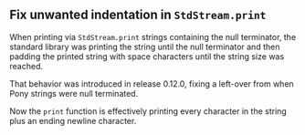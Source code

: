 ## Fix unwanted indentation in `StdStream.print`

When printing via `StdStream.print` strings containing the null terminator, the standard library was printing the string until the null terminator and then padding the printed string with space characters until the string size was reached.

That behavior was introduced in release 0.12.0, fixing a left-over from when
Pony strings were null terminated.

Now the `print` function is effectively printing every character in the string
plus an ending newline character.
